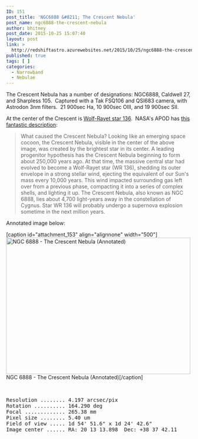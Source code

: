 ```yaml
---
ID: 151
post_title: 'NGC6888 &#8211; The Crescent Nebula'
post_name: ngc6888-the-crescent-nebula
author: bhitney
post_date: 2015-10-25 15:07:40
layout: post
link: >
  http://redshiftastro.azurewebsites.net/2015/10/25/ngc6888-the-crescent-nebula/
published: true
tags: [ ]
categories:
  - Narrowband
  - Nebulae
---
```

The Crescent Nebula has a number of designations: NGC6888, Caldwell 27, and Sharpless 105.  Captured with a Tak FSQ106 and QSI683 camera, with Astrodon 3nm filters.  21 900sec Ha, 10 900sec OIII, and 19 900sec SII.

At the center of the Crescent is <a href="https://en.wikipedia.org/wiki/WR_136" target="_blank" rel="noopener">Wolf-Rayet star 136</a>.  NASA's APOD has <a href="http://apod.nasa.gov/apod/ap071111.html" target="_blank" rel="noopener">this fantastic description</a>:
<blockquote>What caused the Crescent Nebula? Looking like an emerging space cocoon, the Crescent Nebula, visible in the center of the above image, was created by the brightest star in its center. A leading progenitor hypothesis has the Crescent Nebula beginning to form about 250,000 years ago. At that time, the massive central star had evolved to become a Wolf-Rayet star (WR 136), shedding its outer envelope in a strong stellar wind, ejecting the equivalent of our Sun's mass every 10,000 years. This wind impacted surrounding gas left over from a previous phase, compacting it into a series of complex shells, and lighting it up. The Crescent Nebula, also known as NGC 6888, lies about 4,700 light-years away in the constellation of Cygnus. Star WR 136 will probably undergo a supernova explosion sometime in the next million years.</blockquote>
Annotated image below:

[caption id="attachment_153" align="alignnone" width="500"]<a href="http://redshiftastro.azurewebsites.net/wp-content/uploads/2015/11/Crescent-Annotated.jpg"><img class="size-medium wp-image-153" src="http://redshiftastro.azurewebsites.net/wp-content/uploads/2015/11/Crescent-Annotated-500x369.jpg" alt="NGC 6888 - The Crescent Nebula (Annotated)" width="500" height="369" /></a> NGC 6888 - The Crescent Nebula (Annotated)[/caption]

&nbsp;
<pre>Resolution ........ 4.197 arcsec/pix
Rotation .......... 164.290 deg
Focal ............. 265.38 mm
Pixel size ........ 5.40 um
Field of view ..... 1d 54' 51.6" x 1d 24' 42.6"
Image center ...... RA: 20 13 13.898  Dec: +38 37 42.11
</pre>